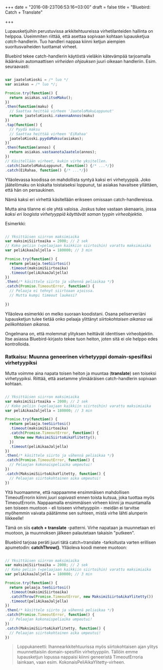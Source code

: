 +++
date = "2016-08-23T06:53:16+03:00"
draft = false
title = "Bluebird: Catch + Translate"

+++

Lupausketjuihin perustuvissa arkkitehtuureissa virhetilanteiden hallinta on helppoa. Useimmiten riittää, että asettaa sopivaan kohtaan lupausketjua *catch*-handlerin. Tuo handleri nappaa kiinni ketjun aiempien suoritusvaiheiden tuottamat virheet.

Bluebird tekee catch-handlerin käytöstä vieläkin kätevämpää tarjoamalla ikäänkuin automaattisen *virheiden ohjauksen* juuri oikeaan handleriin. Esim. seuraavasti:

```javascript

var jaateloKioski = /* luo */
var asiakas = /* luo */;

Promise.try(function() {
  return asiakas.valitseMaku();
})
.then(function(maku) {
  // Saattaa heittää virheen 'JaateloMakuLoppunut'
  return jaateloKioski.rakennaAnnos(maku)
})
.tap(function() {
  // Pyydä maksu
  // Saattaa heittää virheen 'EiRahaa'
  jaateloKioski.pyydaMaksu(asiakas);
})
.then(function(annos) {
  return asiakas.vastaanotaJaatelo(annos);
})
// Käsitellään virheet, kukin virhe yksitellen.
.catch(JaateloMakuLoppunut, function() {/* ...*/})
.catch(EiRahaa, function() {/* ...*/})

```

Ylläolevassa koodissa on mahdollista syntyä kaksi eri virhetyyppiä. Joko jäätelömaku on kiskalta toistaiseksi loppunut, tai asiakas havaitsee yllättäen, että hän on persaukinen.

Nämä kaksi eri virhettä käsitellään erikseen omissaan catch-handlereissa.

Mutta aina tilanne ei ole yhtä valoisa. Joskus tulee vastaan skenaario, jossa *kaksi eri loogista virhetyyppiä käyttävät saman tyypin virheobjektia.*

Esimerkki:

```javascript

// Yksittäisen siirron maksimiaika
var maksimiSiirtoaika = 2000; // 2 sek
// Koko peliin (=pelaajaan kaikkiin siirtoihin) varattu maksimiaika
var peliAikaaJaljella = 180000; // 3 min

Promise.try(function() {
  return pelaaja.teeSiirtosi()
  .timeout(maksimiSiirtoaika)
  .timeout(peliAikaaJaljella)
})
.then(/* käsittele siirto ja vähennä peliaikaa */)
.catch(Promise.TimeoutError, function() {
  // Pelaaja ei tehnyt siirtoaan ajoissa.
  // Mutta kumpi timeout laukesi?
	
})

```

Ylläoleva esimerkki on melko suoraan koodistani. Osana peliserveriäni lupausketjun tulee tietää onko pelaaja ylittänyt *siirtokohtaisen aikansa* vai *pelikohtaisen aikansa*.

Ongelmana on, että molemmat ylityksen heittävät identtisen virheobjektin. Itse asiassa Bluebird-kirjasto tekee tuon heiton, joten sitä ei ole helppo edes kontrolloida.


### Ratkaisu: Muunna geneerinen virhetyyppi domain-spesifiksi virhetyypiksi

Mutta voimme aina napata toisen heiton ja muuntaa (**translate**) sen toiseksi virhetyypiksi. Riittää, että asetamme ylimääräisen catch-handlerin sopivaan kohtaan.

```javascript

// Yksittäisen siirron maksimiaika
var maksimiSiirtoaika = 2000; // 2 sek
// Koko peliin (=pelaajaan kaikkiin siirtoihin) varattu maksimiaika
var peliAikaaJaljella = 180000; // 3 min

Promise.try(function() {
  return pelaaja.teeSiirtosi()
  .timeout(maksimiSiirtoaika)
  .catch(Promise.TimeoutError, function() {
    throw new MaksimiSiirtoAikaYlitetty();
  })
  .timeout(peliAikaaJaljella)
})
.then(/* käsittele siirto ja vähennä peliaikaa */)
.catch(Promise.TimeoutError, function() {
  // Pelaajan kokonaispeliaika umpeutui!	
})
.catch(MaksimiSiirtoAikaYlitetty, function() {
  // Pelaajan siirtokohtainen aika umpeutui!	
})

```

Yltä huomaamme, että nappaamme ensimmäisen mahdollisen TimeoutErrorin kiinni *juuri sopivasti* ennen toista kutsua, joka tuottaa myös TimeoutErrorin. Nappaamalla ensimmäisen virheen kiinni ja muuntamalla sen toiseen muotoon - eli toiseen virhetyyppiin - meidän ei tarvitse myöhemmin vaivata päätämme sen suhteen, mistä virhe lähti alunperin liikkeelle!

Tämä on siis **catch + translate** -patterni. Virhe napataan ja muunnetaan eri muotoon, ja muunnoksen jälkeen palautetaan takaisin "putkeen".

Bluebird tarjoaa peräti juuri tätä catch+translate -tarkoitusta varten erillisen apumetodin: **catchThrow()**. Ylläoleva koodi menee muotoon:

```javascript

// Yksittäisen siirron maksimiaika
var maksimiSiirtoaika = 2000; // 2 sek
// Koko peliin (=pelaajaan kaikkiin siirtoihin) varattu maksimiaika
var peliAikaaJaljella = 180000; // 3 min

Promise.try(function() {
  return pelaaja.teeSiirtosi()
  .timeout(maksimiSiirtoaika)
  .catchThrow(Promise.TimeoutError, new MaksimiSiirtoAikaYlitetty())
  .timeout(peliAikaaJaljella)
})
.then(/* käsittele siirto ja vähennä peliaikaa */)
.catch(Promise.TimeoutError, function() {
  // Pelaajan kokonaispeliaika umpeutui!	
})
.catch(MaksimiSiirtoAikaYlitetty, function() {
  // Pelaajan siirtokohtainen aika umpeutui!	
})

```

> Loppukaneetti: Ihannearkkitehtuurissa myös siirtokohtaisen ajan ylitys muunnettaisiin domain-spesifiin virhetyyppiin. Tällöin emme lupausketjun lopussa nappaisi kiinni geneeristä TimeoutErroria lainkaan, vaan esim. KokonaisPeliAikaYlitetty-virheen.